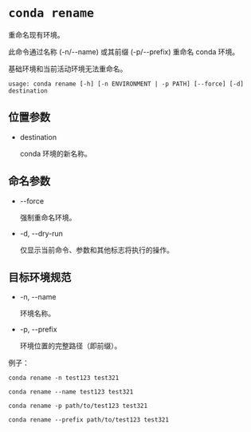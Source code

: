 # `conda rename`



重命名现有环境。

此命令通过名称 (-n/--name) 或其前缀 (-p/--prefix) 重命名 conda 环境。

基础环境和当前活动环境无法重命名。



```
usage: conda rename [-h] [-n ENVIRONMENT | -p PATH] [--force] [-d] destination
```

## 位置参数

- destination

  conda 环境的新名称。

## 命名参数

- --force

  强制重命名环境。

- -d, --dry-run

  仅显示当前命令、参数和其他标志将执行的操作。

## 目标环境规范

- -n, --name

  环境名称。

- -p, --prefix

  环境位置的完整路径（即前缀）。



例子：

```
conda rename -n test123 test321

conda rename --name test123 test321

conda rename -p path/to/test123 test321

conda rename --prefix path/to/test123 test321
```